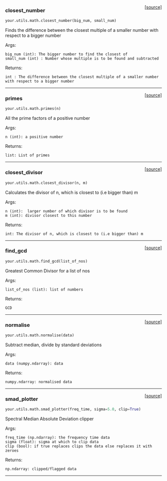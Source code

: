 <span style="float:right;">[[source]](https://github.com/thepetabyteproject/your/blob/master/your/utils/math.py#L47)</span>

### closest_number


```python
your.utils.math.closest_number(big_num, small_num)
```


Finds the difference between the closest multiple of a smaller number with respect to a bigger number

Args: 

    big_num (int): The bigger number to find the closest of
    small_num (int) : Number whose multiple is to be found and subtracted

Returns: 

    int : The difference between the closest multiple of a smaller number with respect to a bigger number


----

<span style="float:right;">[[source]](https://github.com/thepetabyteproject/your/blob/master/your/utils/math.py#L66)</span>

### primes


```python
your.utils.math.primes(n)
```


All the prime factors of a positive number

Args: 


    n (int): a positive number

Returns: 

    list: List of primes


----

<span style="float:right;">[[source]](https://github.com/thepetabyteproject/your/blob/master/your/utils/math.py#L90)</span>

### closest_divisor


```python
your.utils.math.closest_divisor(n, m)
```


Calculates the divisor of n, which is closest to (i.e bigger than) m

Args: 

    n (int):  larger number of which divisor is to be found
    m (int): divisor closest to this number


Returns: 

    int: The divisor of n, which is closest to (i.e bigger than) m


----

<span style="float:right;">[[source]](https://github.com/thepetabyteproject/your/blob/master/your/utils/math.py#L113)</span>

### find_gcd


```python
your.utils.math.find_gcd(list_of_nos)
```


Greatest Common Divisor for a list of nos

Args: 


    list_of_nos (list): list of numbers

Returns: 


    GCD


----

<span style="float:right;">[[source]](https://github.com/thepetabyteproject/your/blob/master/your/utils/math.py#L130)</span>

### normalise


```python
your.utils.math.normalise(data)
```


Subtract median, divide by standard deviations

Args: 

    data (numpy.ndarray): data

Returns: 

    numpy.ndarray: normalised data


----

<span style="float:right;">[[source]](https://github.com/thepetabyteproject/your/blob/master/your/utils/math.py#L147)</span>

### smad_plotter


```python
your.utils.math.smad_plotter(freq_time, sigma=5.0, clip=True)
```


Spectral Median Absolute Deviation clipper

Args: 

    freq_time (np.ndarray): the frequency time data
    sigma (float): sigma at which to clip data
    clip (bool): if true replaces clips the data else replaces it with zeroes

Returns: 

    np.ndarray: clipped/flagged data


----

